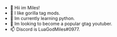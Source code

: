 - 👋 Hii im Miles!
- 👀 I like gorilla tag mods.
- 🌱 Im currently learning python.
- 💞️ Im looking to become a popular gtag youtuber.
- 📫 Discord is LuaGodMiles#0977.
